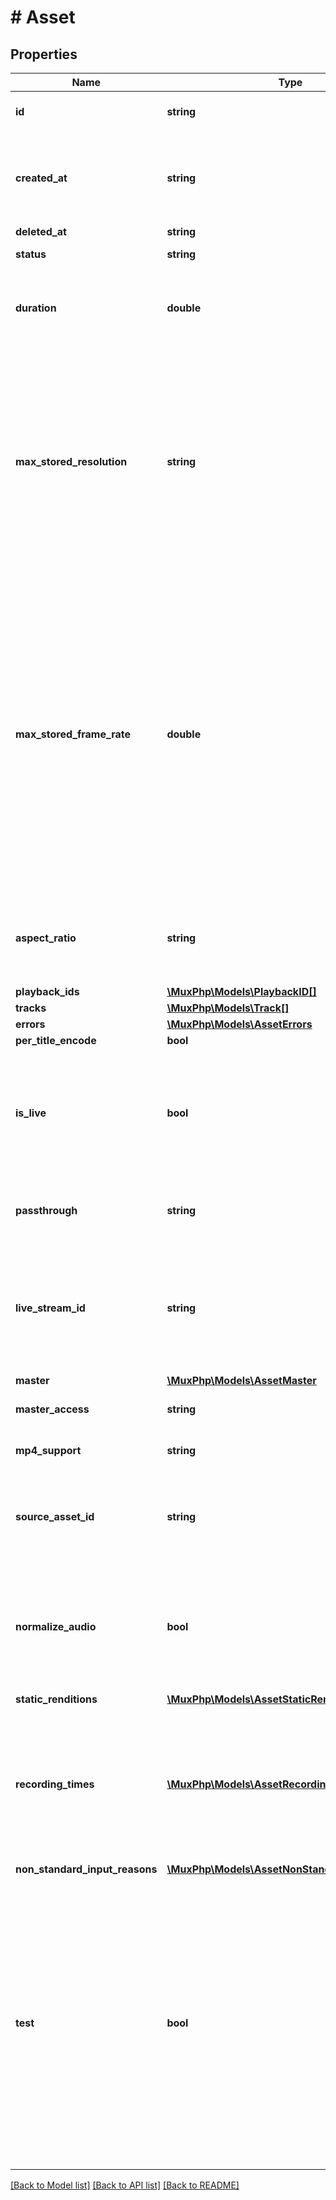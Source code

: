 # # Asset

## Properties

Name | Type | Description | Notes
------------ | ------------- | ------------- | -------------
**id** | **string** | Unique identifier for the Asset. | [optional] 
**created_at** | **string** | Time at which the object was created. Measured in seconds since the Unix epoch. | [optional] 
**deleted_at** | **string** |  | [optional] 
**status** | **string** | The status of the asset. | [optional] 
**duration** | **double** | The duration of the asset in seconds (max duration for a single asset is 24 hours). | [optional] 
**max_stored_resolution** | **string** | The maximum resolution that has been stored for the asset. The asset may be delivered at lower resolutions depending on the device and bandwidth, however it cannot be delivered at a higher value than is stored. | [optional] 
**max_stored_frame_rate** | **double** | The maximum frame rate that has been stored for the asset. The asset may be delivered at lower frame rates depending on the device and bandwidth, however it cannot be delivered at a higher value than is stored. This field may return -1 if the frame rate of the input cannot be reliably determined. | [optional] 
**aspect_ratio** | **string** | The aspect ratio of the asset in the form of &#x60;width:height&#x60;, for example &#x60;16:9&#x60;. | [optional] 
**playback_ids** | [**\MuxPhp\Models\PlaybackID[]**](PlaybackID.md) |  | [optional] 
**tracks** | [**\MuxPhp\Models\Track[]**](Track.md) |  | [optional] 
**errors** | [**\MuxPhp\Models\AssetErrors**](AssetErrors.md) |  | [optional] 
**per_title_encode** | **bool** |  | [optional] 
**is_live** | **bool** | Whether the asset is created from a live stream and the live stream is currently &#x60;active&#x60; and not in &#x60;idle&#x60; state. | [optional] 
**passthrough** | **string** | Arbitrary metadata set for the asset. Max 255 characters. | [optional] 
**live_stream_id** | **string** | Unique identifier for the live stream. This is an optional parameter added when the asset is created from a live stream. | [optional] 
**master** | [**\MuxPhp\Models\AssetMaster**](AssetMaster.md) |  | [optional] 
**master_access** | **string** |  | [optional] [default to 'none']
**mp4_support** | **string** |  | [optional] [default to 'none']
**source_asset_id** | **string** | Asset Identifier of the video used as the source for creating the clip. | [optional] 
**normalize_audio** | **bool** | Normalize the audio track loudness level. This parameter is only applicable to on-demand (not live) assets. | [optional] [default to false]
**static_renditions** | [**\MuxPhp\Models\AssetStaticRenditions**](AssetStaticRenditions.md) |  | [optional] 
**recording_times** | [**\MuxPhp\Models\AssetRecordingTimes[]**](AssetRecordingTimes.md) | An array of individual live stream recording sessions. A recording session is created on each encoder connection during the live stream | [optional] 
**non_standard_input_reasons** | [**\MuxPhp\Models\AssetNonStandardInputReasons**](AssetNonStandardInputReasons.md) |  | [optional] 
**test** | **bool** | Indicates this asset is a test asset if the value is &#x60;true&#x60;. A Test asset can help evaluate the Mux Video APIs without incurring any cost. There is no limit on number of test assets created. Test assets are watermarked with the Mux logo, limited to 10 seconds, and deleted after 24 hrs. | [optional] 

[[Back to Model list]](../../README.md#documentation-for-models) [[Back to API list]](../../README.md#documentation-for-api-endpoints) [[Back to README]](../../README.md)



